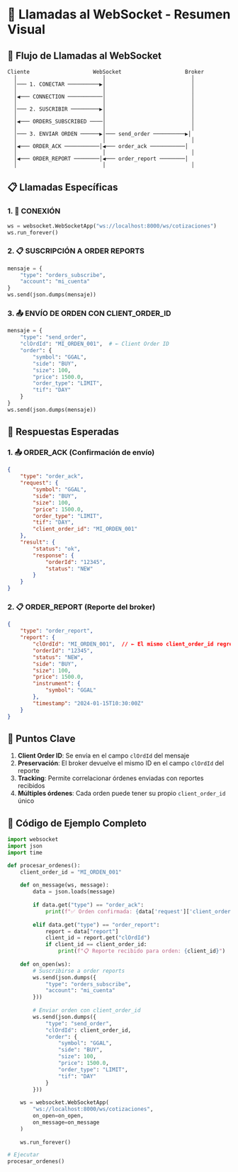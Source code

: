 # 📡 Llamadas al WebSocket - Resumen Visual

## 🔄 Flujo de Llamadas al WebSocket

```
Cliente                    WebSocket                    Broker
  │                           │                           │
  │─── 1. CONECTAR ──────────▶│                           │
  │                           │                           │
  │◀─── CONNECTION ───────────│                           │
  │                           │                           │
  │─── 2. SUSCRIBIR ─────────▶│                           │
  │                           │                           │
  │◀─── ORDERS_SUBSCRIBED ────│                           │
  │                           │                           │
  │─── 3. ENVIAR ORDEN ──────▶│─── send_order ──────────▶│
  │                           │                           │
  │◀─── ORDER_ACK ───────────│◀─── order_ack ───────────│
  │                           │                           │
  │◀─── ORDER_REPORT ────────│◀─── order_report ────────│
  │                           │                           │
```

## 📋 Llamadas Específicas

### 1. 🔗 CONEXIÓN
```python
ws = websocket.WebSocketApp("ws://localhost:8000/ws/cotizaciones")
ws.run_forever()
```

### 2. 📋 SUSCRIPCIÓN A ORDER REPORTS
```python
mensaje = {
    "type": "orders_subscribe",
    "account": "mi_cuenta"
}
ws.send(json.dumps(mensaje))
```

### 3. 📤 ENVÍO DE ORDEN CON CLIENT_ORDER_ID
```python
mensaje = {
    "type": "send_order",
    "clOrdId": "MI_ORDEN_001",  # ← Client Order ID
    "order": {
        "symbol": "GGAL",
        "side": "BUY",
        "size": 100,
        "price": 1500.0,
        "order_type": "LIMIT",
        "tif": "DAY"
    }
}
ws.send(json.dumps(mensaje))
```

## 📨 Respuestas Esperadas

### 1. 📤 ORDER_ACK (Confirmación de envío)
```json
{
    "type": "order_ack",
    "request": {
        "symbol": "GGAL",
        "side": "BUY",
        "size": 100,
        "price": 1500.0,
        "order_type": "LIMIT",
        "tif": "DAY",
        "client_order_id": "MI_ORDEN_001"
    },
    "result": {
        "status": "ok",
        "response": {
            "orderId": "12345",
            "status": "NEW"
        }
    }
}
```

### 2. 📋 ORDER_REPORT (Reporte del broker)
```json
{
    "type": "order_report",
    "report": {
        "clOrdId": "MI_ORDEN_001",  // ← El mismo client_order_id regresa
        "orderId": "12345",
        "status": "NEW",
        "side": "BUY",
        "size": 100,
        "price": 1500.0,
        "instrument": {
            "symbol": "GGAL"
        },
        "timestamp": "2024-01-15T10:30:00Z"
    }
}
```

## 🎯 Puntos Clave

1. **Client Order ID**: Se envía en el campo `clOrdId` del mensaje
2. **Preservación**: El broker devuelve el mismo ID en el campo `clOrdId` del reporte
3. **Tracking**: Permite correlacionar órdenes enviadas con reportes recibidos
4. **Múltiples órdenes**: Cada orden puede tener su propio `client_order_id` único

## 🔧 Código de Ejemplo Completo

```python
import websocket
import json
import time

def procesar_ordenes():
    client_order_id = "MI_ORDEN_001"
    
    def on_message(ws, message):
        data = json.loads(message)
        
        if data.get("type") == "order_ack":
            print(f"✅ Orden confirmada: {data['request']['client_order_id']}")
            
        elif data.get("type") == "order_report":
            report = data["report"]
            client_id = report.get("clOrdId")
            if client_id == client_order_id:
                print(f"📋 Reporte recibido para orden: {client_id}")
    
    def on_open(ws):
        # Suscribirse a order reports
        ws.send(json.dumps({
            "type": "orders_subscribe",
            "account": "mi_cuenta"
        }))
        
        # Enviar orden con client_order_id
        ws.send(json.dumps({
            "type": "send_order",
            "clOrdId": client_order_id,
            "order": {
                "symbol": "GGAL",
                "side": "BUY",
                "size": 100,
                "price": 1500.0,
                "order_type": "LIMIT",
                "tif": "DAY"
            }
        }))
    
    ws = websocket.WebSocketApp(
        "ws://localhost:8000/ws/cotizaciones",
        on_open=on_open,
        on_message=on_message
    )
    
    ws.run_forever()

# Ejecutar
procesar_ordenes()
```
